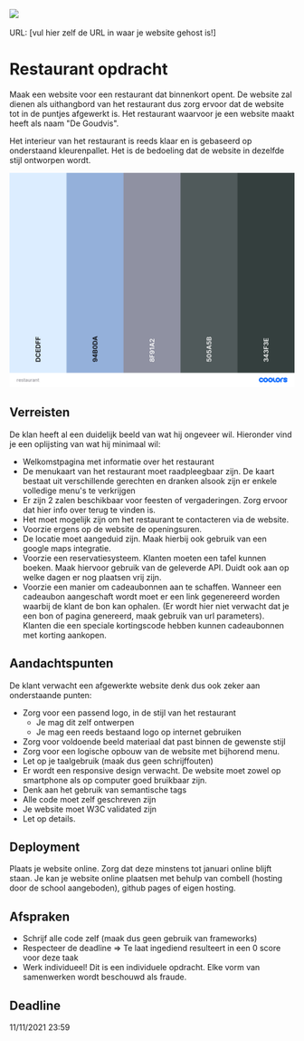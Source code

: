 <p><a href="../../actions"><img src="../../workflows/W3Validator/badge.svg"></a></p>

URL: [vul hier zelf de URL in waar je website gehost is!] 

# Restaurant opdracht
Maak een website voor een restaurant dat binnenkort opent. De website zal dienen als uithangbord van het restaurant dus zorg ervoor dat de website tot in de puntjes afgewerkt is. Het restaurant waarvoor je een website maakt heeft als naam "De Goudvis". 

Het interieur van het restaurant is reeds klaar en is gebaseerd op onderstaand kleurenpallet. Het is de bedoeling dat de website in dezelfde stijl ontworpen wordt.

![](/restaurant.png)

## Verreisten
De klan heeft al een duidelijk beeld van wat hij ongeveer wil. Hieronder vind je een oplijsting van wat hij minimaal wil:
* Welkomstpagina met informatie over het restaurant
* De menukaart van het restaurant moet raadpleegbaar zijn. De kaart bestaat uit verschillende gerechten en dranken alsook zijn er enkele volledige menu's te verkrijgen
* Er zijn 2 zalen beschikbaar voor feesten of vergaderingen. Zorg ervoor dat hier info over terug te vinden is.
* Het moet mogelijk zijn om het restaurant te contacteren via de website.
* Voorzie ergens op de website de openingsuren.
* De locatie moet aangeduid zijn. Maak hierbij ook gebruik van een google maps integratie.
* Voorzie een reservatiesysteem. Klanten moeten een tafel kunnen boeken. Maak hiervoor gebruik van de geleverde API. Duidt ook aan op welke dagen er nog plaatsen vrij zijn. 
* Voorzie een manier om cadeaubonnen aan te schaffen. Wanneer een cadeaubon aangeschaft wordt moet er een link gegenereerd worden waarbij de klant de bon kan ophalen. (Er wordt hier niet verwacht dat je een bon of pagina genereerd, maak gebruik van url parameters). Klanten die een speciale kortingscode hebben kunnen cadeaubonnen met korting aankopen.


## Aandachtspunten
De klant verwacht een afgewerkte website denk dus ook zeker aan onderstaande punten:
* Zorg voor een passend logo, in de stijl van het restaurant
  * Je mag dit zelf ontwerpen
  * Je mag een reeds bestaand logo op internet gebruiken
* Zorg voor voldoende beeld materiaal dat past binnen de gewenste stijl
* Zorg voor een logische opbouw van de website met bijhorend menu.
* Let op je taalgebruik (maak dus geen schrijffouten)
* Er wordt een responsive design verwacht. De website moet zowel op smartphone als op computer goed bruikbaar zijn.
* Denk aan het gebruik van semantische tags
* Alle code moet zelf geschreven zijn
* Je website moet W3C validated zijn
* Let op details.

## Deployment
Plaats je website online. Zorg dat deze minstens tot januari online blijft staan. Je kan je website online plaatsen met behulp van combell (hosting door de school aangeboden), github pages of eigen hosting.

## Afspraken
* Schrijf alle code zelf (maak dus geen gebruik van frameworks)
* Respecteer de deadline => Te laat ingediend resulteert in een 0 score voor deze taak
* Werk individueel! Dit is een individuele opdracht. Elke vorm van samenwerken wordt beschouwd als fraude.

## Deadline
11/11/2021 23:59



